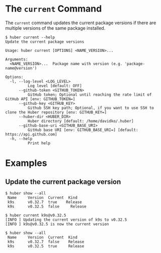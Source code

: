 # The `current` Command

The `current` command updates the current package versions if there are multiple versions of the same package installed.

```console
$ huber current --help
Update the current package versions

Usage: huber current [OPTIONS] <NAME_VERSION>...

Arguments:
  <NAME_VERSION>...  Package name with version (e.g. 'package-name@version')

Options:
  -l, --log-level <LOG_LEVEL>
          Log level [default: OFF]
      --github-token <GITHUB_TOKEN>
          GitHub token; Optional until reaching the rate limit of GitHub API [env: GITHUB_TOKEN=]
      --github-key <GITHUB_KEY>
          Github SSH key path; Optional, if you want to use SSH to clone the Huber repository [env: GITHUB_KEY=]
      --huber-dir <HUBER_DIR>
          Huber directory [default: /home/davidko/.huber]
      --github-base-uri <GITHUB_BASE_URI>
          GitHub base URI [env: GITHUB_BASE_URI=] [default: https://api.github.com]
  -h, --help
          Print help
```

# Examples

## Update the current package version

```console
$ huber show --all
 Name     Version  Current  Kind 
 k9s      v0.32.7  true    Release 
 k9s      v0.32.5  false     Release 

$ huber current k9s@v0.32.5
[INFO ] Updating the current version of k9s to v0.32.5
[INFO ] k9s@v0.32.5 is now the current version

$ huber show --all
 Name     Version  Current  Kind 
 k9s      v0.32.7  false    Release 
 k9s      v0.32.5  true     Release 
```

